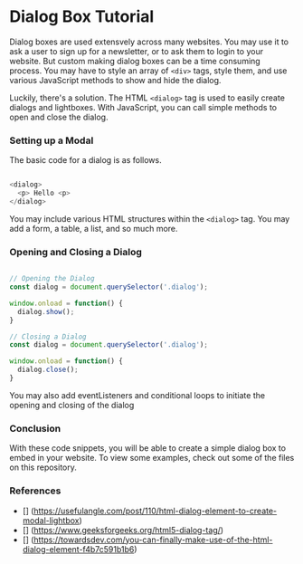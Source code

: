 # Dialog Box Tutorial

Dialog boxes are used extensvely across many websites. You may use it to ask a user to sign up for a newsletter, or to ask them to login to your website. But custom making dialog boxes can be a time consuming process. You may have to style an array of ```<div>``` tags, style them, and use various JavaScript methods to show and hide the dialog.

Luckily, there's a solution. The HTML ```<dialog>``` tag is used to easily create dialogs and lightboxes. With JavaScript, you can call simple methods to open and close the dialog.

### Setting up a Modal

The basic code for a dialog is as follows.

```javascript

<dialog>
  <p> Hello <p>
</dialog>

```

You may include various HTML structures within the ```<dialog>``` tag. You may add a form, a table, a list, and so much more.

### Opening and Closing a Dialog

```javascript

// Opening the Dialog
const dialog = document.querySelector('.dialog');

window.onload = function() {
  dialog.show();
}

// Closing a Dialog
const dialog = document.querySelector('.dialog');

window.onload = function() {
  dialog.close();
}

```

You may also add eventListeners and conditional loops to initiate the opening and closing of the dialog

### Conclusion

With these code snippets, you will be able to create a simple dialog box to embed in your website. To view some examples, check out some of the files on this repository.

### References

- [] (https://usefulangle.com/post/110/html-dialog-element-to-create-modal-lightbox)
- [] (https://www.geeksforgeeks.org/html5-dialog-tag/)
- [] (https://towardsdev.com/you-can-finally-make-use-of-the-html-dialog-element-f4b7c591b1b6)

